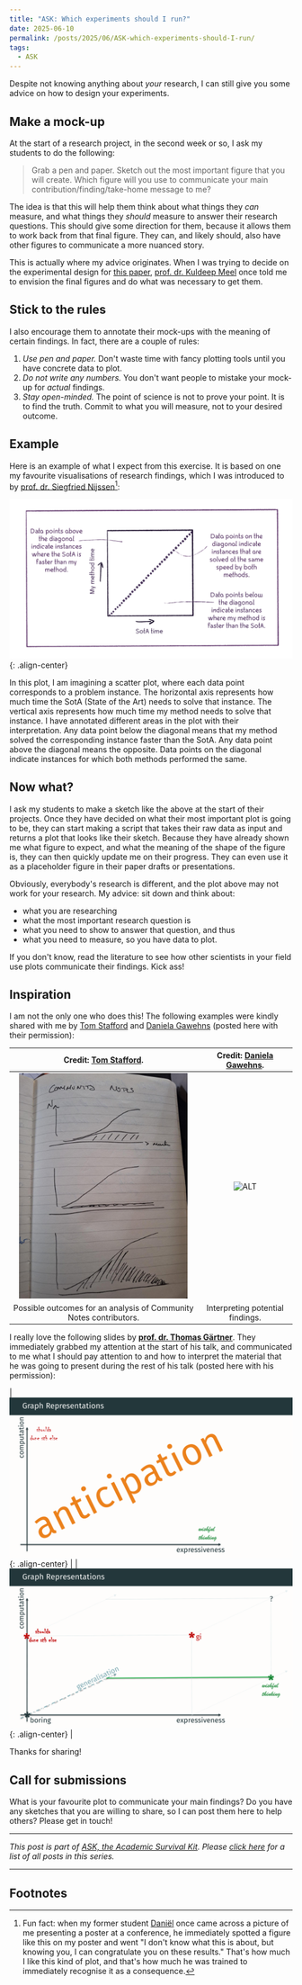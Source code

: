 ```yaml
---
title: "ASK: Which experiments should I run?"
date: 2025-06-10
permalink: /posts/2025/06/ASK-which-experiments-should-I-run/
tags:
  - ASK
---
```


Despite not knowing anything about *your* research, I can still give you some advice on how to design your experiments.

## Make a mock-up

At the start of a research project, in the second week or so, I ask my students to do the following:

> Grab a pen and paper. Sketch out the most important figure that you will create. Which figure will you use to communicate your main contribution/finding/take-home message to me?

The idea is that this will help them think about what things they *can* measure, and what things they *should* measure to answer their research questions. This should give some direction for them, because it allows them to work back from that final figure. They can, and likely should, also have other figures to communicate a more nuanced story. 

This is actually where my advice originates. When I was trying to decide on the experimental design for [this paper](https://latower.github.io/publication/2023-01-01-Solving-the-Identifying-Code-Set-Problem-with-Grouped-Independent-Support), [prof. dr. Kuldeep Meel](https://scs.gatech.edu/people/kuldeep-s-meel) once told me to envision the final figures and do what was necessary to get them.

## Stick to the rules

I also encourage them to annotate their mock-ups with the meaning of certain findings. In fact, there are a couple of rules:
1. *Use pen and paper.* Don't waste time with fancy plotting tools until you have concrete data to plot.
2. *Do not write any numbers.* You don't want people to mistake your mock-up for *actual* findings.
3. *Stay open-minded.* The point of science is not to prove your point. It is to find the truth. Commit to what you will measure, not to your desired outcome.

## Example

Here is an example of what I expect from this exercise. It is based on one my favourite visualisations of research findings, which I was introduced to by [prof. dr. Siegfried Nijssen](https://webperso.info.ucl.ac.be/~snijssen/)[^daniel]:

![A square plot with a dashed diagonal running from the bottom left corner to the top right corner. Rest of image description in text below.](/images/2025/2025-06-25_plot-sketch.png){: .align-center}

In this plot, I am imagining a scatter plot, where each data point corresponds to a problem instance. The horizontal axis represents how much time the SotA (State of the Art) needs to solve that instance. The vertical axis represents how much time my method needs to solve that instance. I have annotated different areas in the plot with their interpretation. Any data point below the diagonal means that my method solved the corresponding instance faster than the SotA. Any data point above the diagonal means the opposite. Data points on the diagonal indicate instances for which both methods performed the same.

## Now what?

I ask my students to make a sketch like the above at the start of their projects. Once they have decided on what their most important plot is going to be, they can start making a script that takes their raw data as input and returns a plot that looks like their sketch. Because they have already shown me what figure to expect, and what the meaning of the shape of the figure is, they can then quickly update me on their progress. They can even use it as a placeholder figure in their paper drafts or presentations.

Obviously, everybody's research is different, and the plot above may not work for your research. My advice: sit down and think about:
- what you are researching
- what the most important research question is
- what you need to show to answer that question, and thus 
- what you need to measure, so you have data to plot.

If you don't know, read the literature to see how other scientists in your field use plots communicate their findings. Kick ass!

## Inspiration

I am not the only one who does this! The following examples were kindly shared with me by [Tom Stafford](https://tomstafford.github.io/) and [Daniela Gawehns](https://www.linkedin.com/in/danielagawehns/) (posted here with their permission):

Credit: [Tom Stafford](https://tomstafford.github.io/). | Credit: [Daniela Gawehns](https://www.linkedin.com/in/danielagawehns/).
:--------------------------------------------------------:|:-----------------------------------------:
<img src="/images/2025/2025-06-12_sketch.jpg" alt="ALT" width="300"/> | <img src="/images/2025/2025-06-13_sketch.jpg" alt="ALT" width="300"/>
Possible outcomes for an analysis of Community Notes contributors. | Interpreting potential findings.

I really love the following slides by **[prof. dr. Thomas Gärtner](https://thomasgaertner.org/)**. They immediately grabbed my attention at the start of his talk, and communicated to me what I should pay attention to and how to interpret the material that he was going to present during the rest of his talk (posted here with his permission):

| ![test](/images/2025/2025-06-15_smile_2025_anticipation.png){: .align-center} |
| ![test](/images/2025/2025-06-15_smile_2025_grrepspace.png){: .align-center} |

Thanks for sharing!

## Call for submissions

What is your favourite plot to communicate your main findings? Do you have any sketches that you are willing to share, so I can post them here to help others? Please get in touch!


---

*This post is part of [ASK, the Academic Survival Kit](/posts/2025/06/introducing-ask/). Please [click here](/ask/) for a list of all posts in this series.*

---

## Footnotes
[^daniel]: Fun fact: when my former student [Daniël](https://latower.github.io/posts/2020/03/daniels-graduation/) once came across a picture of me presenting a poster at a conference, he immediately spotted a figure like this on my poster and went "I don't know what this is about, but knowing you, I can congratulate you on these results." That's how much I like this kind of plot, and that's how much he was trained to immediately recognise it as a consequence.
